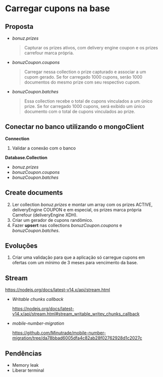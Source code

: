 # Carregar cupons na base

## Proposta

- _bonuz.prizes_

  > Capturar os prizes ativos, com delivery engine coupon e os prizes carrefour marca própria.

- _bonuzCoupon.coupons_

  > Carregar nessa collection o prize capturado e associar a um cupom gerado. Se for carregado 1000 cupons, serão 1000 documentos do mesmo prize com seu respectivo cupom.

- _bonuzCoupon.batches_
  > Essa collection recebe o total de cupons vinculados a um único prize. Se for carregado 1000 cupons, será exibido um único documento com o total de cupons vinculados ao prize.

## Conectar no banco utilizando o mongoClient

**Connection**

1. Validar a conexão com o banco

**Database.Collection**

- _bonuz.prizes_
- _bonuzCoupon.coupons_
- _bonuzCoupon.batches_

## Create documents

2. Ler collection _bonuz.prizes_ e montar um array com os prizes ACTIVE, deliveryEngine COUPON e em especial, os prizes marca própria Carrefour (deliveryEngine XDH).
3. Criar um gerador de cupons randômico.
4. Fazer **upsert** nas collections _bonuzCoupon.coupons_ e _bonuzCoupon.batches_.

## Evoluções

1. Criar uma validação para que a aplicação só carregue cupons em ofertas com um mínimo de 3 meses para vencimento da base.

## Stream

https://nodejs.org/docs/latest-v14.x/api/stream.html

- _Writable chunks callback_

  https://nodejs.org/docs/latest-v14.x/api/stream.html#stream_writable_writev_chunks_callback

- _mobile-number-migration_

  https://github.com/Minutrade/mobile-number-migration/tree/da78bbad6005dfa4c82ab28f02762928d1c2027c

## Pendências

- Memory leak
- Liberar terminal
